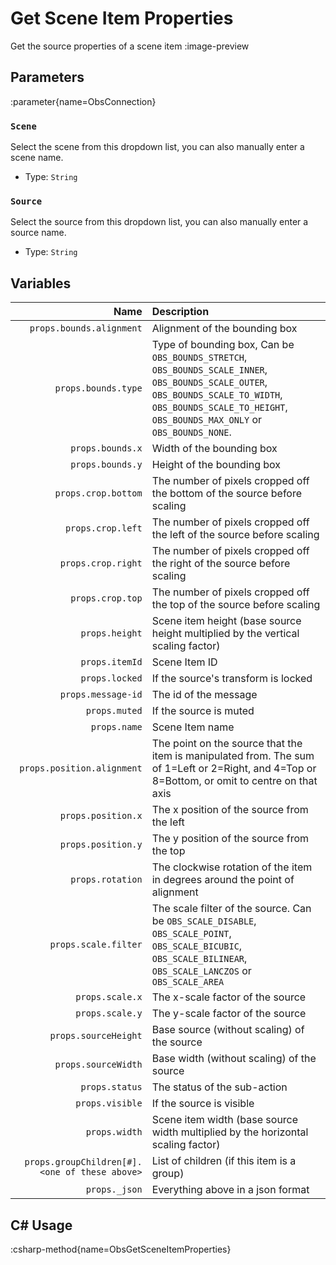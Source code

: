 # Get Scene Item Properties
Get the source properties of a scene item
:image-preview

## Parameters
:parameter{name=ObsConnection}

### `Scene`
Select the scene from this dropdown list, you can also manually enter a scene name.

- Type: `String`

### `Source`
Select the source from this dropdown list, you can also manually enter a source name.

- Type: `String`

## Variables
|                                          Name | Description                                                                                                                                                                                                   |
|----------------------------------------------:|:--------------------------------------------------------------------------------------------------------------------------------------------------------------------------------------------------------------|
|                      `props.bounds.alignment` | Alignment of the bounding box                                                                                                                                                                                 |
|                           `props.bounds.type` | Type of bounding box, Can be `OBS_BOUNDS_STRETCH`, `OBS_BOUNDS_SCALE_INNER`, `OBS_BOUNDS_SCALE_OUTER`, `OBS_BOUNDS_SCALE_TO_WIDTH`, `OBS_BOUNDS_SCALE_TO_HEIGHT`, `OBS_BOUNDS_MAX_ONLY` or `OBS_BOUNDS_NONE`. |
|                              `props.bounds.x` | Width of the bounding box                                                                                                                                                                                     |
|                              `props.bounds.y` | Height of the bounding box                                                                                                                                                                                    |
|                           `props.crop.bottom` | The number of pixels cropped off the bottom of the source before scaling                                                                                                                                      |
|                             `props.crop.left` | The number of pixels cropped off the left of the source before scaling                                                                                                                                        |
|                            `props.crop.right` | The number of pixels cropped off the right of the source before scaling                                                                                                                                       |
|                              `props.crop.top` | The number of pixels cropped off the top of the source before scaling                                                                                                                                         |
|                                `props.height` | Scene item height (base source height multiplied by the vertical scaling factor)                                                                                                                              |
|                                `props.itemId` | Scene Item ID                                                                                                                                                                                                 |
|                                `props.locked` | If the source's transform is locked                                                                                                                                                                           |
|                            `props.message-id` | The id of the message                                                                                                                                                                                         |
|                                 `props.muted` | If the source is muted                                                                                                                                                                                        |
|                                  `props.name` | Scene Item name                                                                                                                                                                                               |
|                    `props.position.alignment` | The point on the source that the item is manipulated from. The sum of 1=Left or 2=Right, and 4=Top or 8=Bottom, or omit to centre on that axis                                                                |
|                            `props.position.x` | The x position of the source from the left                                                                                                                                                                    |
|                            `props.position.y` | The y position of the source from the top                                                                                                                                                                     |
|                              `props.rotation` | The clockwise rotation of the item in degrees around the point of alignment                                                                                                                                   |
|                          `props.scale.filter` | The scale filter of the source. Can be `OBS_SCALE_DISABLE`, `OBS_SCALE_POINT`, `OBS_SCALE_BICUBIC`, `OBS_SCALE_BILINEAR`, `OBS_SCALE_LANCZOS` or `OBS_SCALE_AREA`                                             |
|                               `props.scale.x` | The x-scale factor of the source                                                                                                                                                                              |
|                               `props.scale.y` | The y-scale factor of the source                                                                                                                                                                              |
|                          `props.sourceHeight` | Base source (without scaling) of the source                                                                                                                                                                   |
|                           `props.sourceWidth` | Base width (without scaling) of the source                                                                                                                                                                    |
|                                `props.status` | The status of the sub-action                                                                                                                                                                                  |
|                               `props.visible` | If the source is visible                                                                                                                                                                                      |
|                                 `props.width` | Scene item width (base source width multiplied by the horizontal scaling factor)                                                                                                                              |
| `props.groupChildren[#].<one of these above>` | List of children (if this item is a group)                                                                                                                                                                    |
|                                 `props._json` | Everything above in a json format                                                                                                                                                                             |

## C# Usage
:csharp-method{name=ObsGetSceneItemProperties}